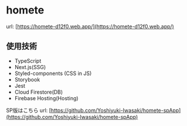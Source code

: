 # homete
url: [https://homete-d12f0.web.app/](https://homete-d12f0.web.app/)

## 使用技術
- TypeScript
- Next.js(SSG)
- Styled-components (CSS in JS)
- Storybook
- Jest
- Cloud Firestore(DB)
- Firebase Hosting(Hosting)


SP版はこちら
url: [https://github.com/Yoshiyuki-Iwasaki/homete-spApp](https://github.com/Yoshiyuki-Iwasaki/homete-spApp)